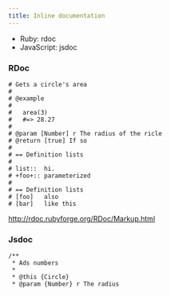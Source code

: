 ```yaml
---
title: Inline documentation
---
```


* Ruby: rdoc
* JavaScript: jsdoc

### RDoc

    # Gets a circle's area
    #
    # @example
    #
    #   area(3)
    #   #=> 28.27
    #
    # @param [Number] r The radius of the ricle
    # @return [true] If so
    #
    # == Definition lists
    #
    # list::  hi.
    # +foo+:: parameterized
    #
    # == Definition lists
    # [foo]   also
    # [bar]   like this

http://rdoc.rubyforge.org/RDoc/Markup.html

### Jsdoc

    /**
     * Ads numbers
     *
     * @this {Circle}
     * @param {Number} r The radius
